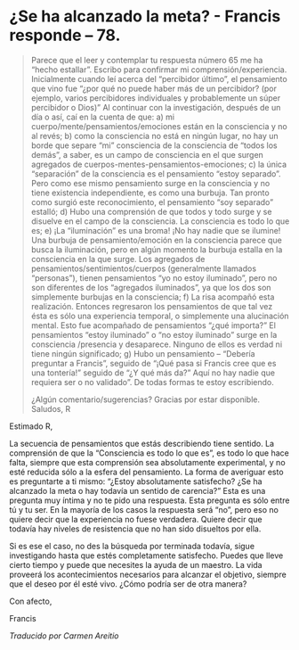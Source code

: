 # ¿Se ha alcanzado la meta? - Francis responde – 78.

>Parece que el leer y contemplar tu respuesta número 65 me ha “hecho estallar”. Escribo para confirmar mi comprensión/experiencia. Inicialmente cuando leí acerca del “percibidor último”, el pensamiento que vino fue “¿por qué no puede haber más de un percibidor? (por ejemplo, varios percibidores individuales y probablemente un súper percibidor o Dios)” Al continuar con la investigación, después de un día o así, caí en la cuenta de que: a) mi cuerpo/mente/pensamientos/emociones están en la consciencia y no al revés; b) como la consciencia no está en ningún lugar, no hay un borde que separe “mi” consciencia de la consciencia de “todos los demás”, a saber, es un campo de consciencia en el que surgen agregados de cuerpos-mentes-pensamientos-emociones; c) la única “separación” de la consciencia es el pensamiento “estoy separado”. Pero como ese mismo pensamiento surge en la consciencia y no tiene existencia independiente, es como una burbuja. Tan pronto como surgió este reconocimiento, el pensamiento “soy separado” estalló; d) Hubo una comprensión de que todos y todo surge y se disuelve en el campo de la consciencia. La consciencia es todo lo que es; e) ¡La “iluminación” es una broma! ¡No hay nadie que se ilumine! Una burbuja de pensamiento/emoción en la consciencia parece que busca la iluminación, pero en algún momento la burbuja estalla en la consciencia en la que surge. Los agregados de pensamientos/sentimientos/cuerpos (generalmente llamados “personas”), tienen pensamientos “yo no estoy iluminado”, pero no son diferentes de los “agregados iluminados”, ya que los dos son simplemente burbujas en la consciencia; f) La risa acompañó esta realización. Entonces regresaron los pensamientos de que tal vez ésta es sólo una experiencia temporal, o simplemente una alucinación mental. Esto fue acompañado de pensamientos “¿qué importa?” El pensamientos “estoy iluminado” o “no estoy iluminado” surge en la consciencia /presencia y desaparece. Ninguno de ellos es verdad ni tiene ningún significado; g) Hubo un pensamiento – “Debería preguntar a Francis”, seguido de “¡Qué pasa si Francis cree que es una tontería!” seguido de “¿Y qué más da?” Aquí no hay nadie que requiera ser o no validado”. De todas formas te estoy escribiendo.
>
>¿Algún comentario/sugerencias? Gracias por estar disponible. Saludos, R

Estimado R,

La secuencia de pensamientos que estás describiendo tiene sentido. La comprensión de que la “Consciencia es todo lo que es”, es todo lo que hace falta, siempre que esta comprensión sea absolutamente experimental, y no esté reducida sólo a la esfera del pensamiento. La forma de averiguar esto es preguntarte a ti mismo: “¿Estoy absolutamente satisfecho? ¿Se ha alcanzado la meta o hay todavía un sentido de carencia?” Esta es una pregunta muy íntima y no te pido una respuesta. Esta pregunta es sólo entre tú y tu ser. En la mayoría de los casos la respuesta será “no”, pero eso no quiere decir que la experiencia no fuese verdadera. Quiere decir que todavía hay niveles de resistencia que no han sido disueltos por ella.

Si es ese el caso, no des la búsqueda por terminada todavía, sigue investigando hasta que estés completamente satisfecho. Puedes que lleve cierto tiempo y puede que necesites la ayuda de un maestro. La vida proveerá los acontecimientos necesarios para alcanzar el objetivo, siempre que el deseo por él esté vivo. ¿Cómo podría ser de otra manera?

Con afecto,

Francis

_Traducido por Carmen Areitio_


